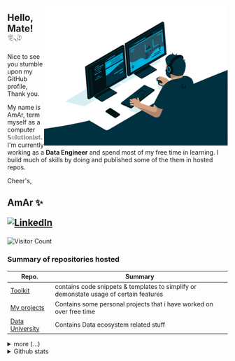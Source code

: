 <!---
   IF YOU INTEND TO COPY THE CODE, PLEASE SAY THANK YOU TO AMARESWAR.N@GMAIL.COM
 
-->
<p float="right">
  <img width="420px" height="320px" style="float: right;" align="right" src="https://github.com/amareswar-n/amareswar-n/raw/main/Working.gif"/>
</p>

## Hello, Mate! <img src="https://github.com/amareswar-n/amareswar-n/raw/main/down-pointing.gif" width="32px" height="20px">
Nice to see you stumble upon my GitHub profile, Thank you. 

My name is AmAr, term myself as a computer 𝕊๏𝕝𝕦𝕥𝕚𝕠𝕟𝕚𝕤𝕥. I'm currently working as a **Data Engineer** and spend most of my free time in learning. I build much of skills by doing and published some of the them in hosted repos. 

                                                                                           
 Cheer's, <br/>
 <h2> AmAr ✨</br>
    <p><a href="https://www.linkedin.com/in/amareswar-n/">
<img src="https://img.shields.io/badge/LinkedIn--_.svg?style=social&amp;logo=linkedin" alt="LinkedIn" width="100" height="30">
</a></p>
</h2>


![Visitor Count](https://profile-counter.glitch.me/amareswar-n/count.svg)

<h3>Summary of repositories hosted </h3>

| Repo.         | Summary       |
| ------------- | ------------- |
| [Toolkit](https://github.com/amareswar-n/ToolKit)  | contains code snippets & templates to simplify or demonstate usage of certain features   |
| [My projects](https://github.com/amareswar-n/My-Projects) | Contains some personal projects that i have worked on over free time  |
| [Data University](https://github.com/amareswar-n/Data-University) | Contains Data ecosystem related stuff  |

<!-- #### 🔧 I’m currently working on <br />  
Python  R SQL JAVA C VB JavaScript AWS GCP EXCEL UNIX POWERSHELL BATCH
<br /> 
 #### 🌱 I’m currently learning <br /> 
 SCALA Node.js DSA
-->
<details>
  <summary>more (...) </summary>
 
## About Me 
 
<p>I always had an interest in technology from a very early age, because of my passion for watching sci-fi movies and TV series; stories that were based on or soaked in computers, robots, spaceships with a central intelligence units or newely termed as “AI”. I was first introduced to computer in school with LOGO programming language and was fascinated to draw a TRIANGLE and obsessed with the ability to control the cursor through programming/coding. The feeling of finishing the code of a certain application, and watching the computer “live” in the way you pre-determined it is unbelievable. <p/> 
 <p>
 It was my first year at graduation, when I saw the first "hello world!" C program, well it looked quite obvious to me and I started loving coding. I did my bachelor's in Electrical Engineering but my love towards computers has never faded. It has always fascinated me how I can reuse a piece of silicon in so many ways. I've had a huge quench of knowledge when I saw the first computer, and that quench has been heavily increased over time. There's nothing boring about it, lot of theory to start obviously, but almost everything can be tested with a simple computer by hand. There's no limit what can be done with a computer, and above all, it never quits. <p /> 
 
Computer has been my first love, and I can guarantee will accompany me to heaven (or hell, whatever!), and it still amazes me everyday when I switch on my laptop, thinking about the things that are happening almost instantaneously inside the chasis. <br /> 

It is a work of art, indeed. <br /> 
 
I am a firm believer in “⚡ **You'll never know everything about anything, especially something you love.** ⚡” and spend much of the time skilling, reskilling & [upskilling](https://bangaloremirror.indiatimes.com/bangalore/others/upskill-or-be-left-behind/articleshow/72705220.cms) my skills. There have been many good people who have assited me in learning this craft, and I try to pay that forward by helping others who may be newer than me. 


</details>
<details>
 <br />
 <br />
 <summary>Github stats</summary>
  <p align="left"> <img src="https://github-readme-stats.vercel.app/api?username=amareswar-n&show_icons=true alt="amareswar-n"/> 
</details>

 <!--
**amareswar-n/amareswar-n** is a ✨ _special_ ✨ repository because its `README.md` (this file) appears on your GitHub profile.

Here are some ideas to get you started:

- 🔭 I’m currently working on ...
- 🌱 I’m currently learning ...
- 👯 I’m looking to collaborate on ...
- 🤔 I’m looking for help with ...
- 💬 Ask me about ...
- 📫 How to reach me: ...
- 😄 Pronouns: ...
- ⚡ Fun fact: ...
-->
